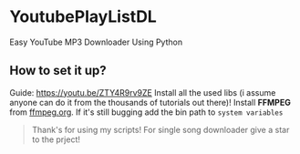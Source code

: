 # YoutubePlayListDL
Easy YouTube MP3 Downloader Using Python

## How to set it up?
Guide: https://youtu.be/ZTY4R9rv9ZE
Install all the used libs (i assume anyone can do it from the thousands of tutorials out there)!
Install **FFMPEG** from [ffmpeg.org](https://ffmpeg.org/download.html). If it's still bugging add the bin path to `system variables`

> Thank's for using my scripts! For single song downloader give a star to the prject!
